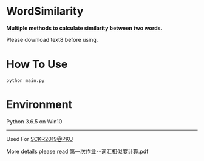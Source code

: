 # WordSimilarity
**Multiple methods to calculate similarity between two words.**

Please download text8 before using.

# How To Use

```python main.py```

# Environment
Python 3.6.5 on Win10

---

Used For [SCKR2019@PKU](http://59.108.48.12/lcwm/course/sckr2019/)

More details please read 第一次作业--词汇相似度计算.pdf
